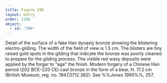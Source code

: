 ```yaml
---
title: Figure 296
layout: entry
order: 1296
object:
  - id: "296"
---
```


Detail of the surface of a fake Han dynasty bronze showing the blistering electro-gilding. The width of the field of view is 1.5 cm. The blisters are tiny raised gold spots in the gilding that indicate the bronze was poorly cleaned to prepare for the gilding process. The visible red waxy deposits were applied by the forger to “age” the finish. Modern forgery of a Chinese Han period (202 BCE–220 CE) cast bronze in the form of a bear, H. 17.2 cm (British Museum, reg. no. 1947,0712.382). See %%Jones 1990%%, 257.

